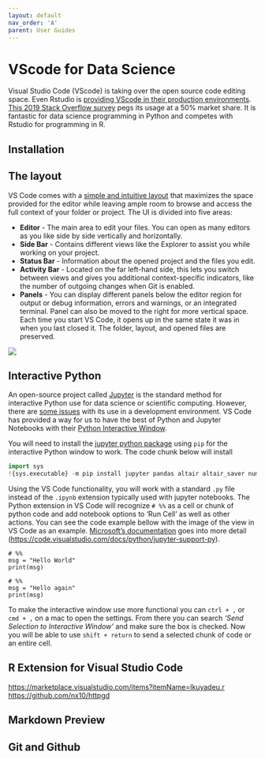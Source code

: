 ```yaml
---
layout: default
nav_order: 'A'
parent: User Guides
---
```


# VScode for Data Science

Visual Studio Code (VScode) is taking over the open source code editing space.  Even Rstudio is [providing VScode in their production environments](https://blog.rstudio.com/2021/06/02/rstudio-workbench-vscode-sessions/).  [This 2019 Stack Overflow survey](https://insights.stackoverflow.com/survey/2019#technology-_-most-popular-development-environments) pegs its usage at a 50% market share. It is fantastic for data science programming in Python and competes with Rstudio for programming in R.


## Installation

## The layout

VS Code comes with a [simple and intuitive layout](https://code.visualstudio.com/docs/getstarted/userinterface) that maximizes the space provided for the editor while leaving ample room to browse and access the full context of your folder or project. The UI is divided into five areas:

- **Editor** - The main area to edit your files. You can open as many editors as you like side by side vertically and horizontally.
- **Side Bar** - Contains different views like the Explorer to assist you while working on your project.
- **Status Bar** - Information about the opened project and the files you edit.
- **Activity Bar** - Located on the far left-hand side, this lets you switch between views and gives you additional context-specific indicators, like the number of outgoing changes when Git is enabled.
- **Panels** - You can display different panels below the editor region for output or debug information, errors and warnings, or an integrated terminal. Panel can also be moved to the right for more vertical space. Each time you start VS Code, it opens up in the same state it was in when you last closed it. The folder, layout, and opened files are preserved.

![](https://byuidatascience.github.io/python4ds/diagrams/vscode-console.png)

## Interactive Python

An open-source project called [Jupyter](http://jupyter-notebook.readthedocs.io/en/latest/) is the standard method for interactive Python use for data science or scientific computing. However, there are [some issues](https://towardsdatascience.com/5-reasons-why-jupyter-notebooks-suck-4dc201e27086) with its use in a development environment. VS Code has provided a way for us to have the best of Python and Jupyter Notebooks with their [Python Interactive Window](https://code.visualstudio.com/docs/python/jupyter-support-py).

You will need to install the [jupyter python package](https://jupyter.readthedocs.io/en/latest/install.html) using `pip` for the interactive Python window to work.  The code chunk below will install 

```python
import sys
!{sys.executable} -m pip install jupyter pandas altair altair_saver numpy plotnine scikit-learn
```

Using the VS Code functionality, you will work with a standard `.py` file instead of the `.ipynb` extension typically used with jupyter notebooks. The Python extension in VS Code will recognize `# %%` as a cell or chunk of python code and add notebook options to ‘Run Cell’ as well as other actions. You can see the code example bellow with the image of the view in VS Code as an example. [Microsoft’s documentation](https://code.visualstudio.com/docs/python/jupyter-support-py) goes into more detail (https://code.visualstudio.com/docs/python/jupyter-support-py).

```
# %%
msg = "Hello World"
print(msg)

# %%
msg = "Hello again"
print(msg)
```

To make the interactive window use more functional you can `ctrl + ,` or `cmd + ,` on a mac to open the settings. From there you can search _‘Send Selection to Interactive Window’_ and make sure the box is checked. Now you will be able to use `shift + return` to send a selected chunk of code or an entire cell.

## R Extension for Visual Studio Code

https://marketplace.visualstudio.com/items?itemName=Ikuyadeu.r
https://github.com/nx10/httpgd

## Markdown Preview 

## Git and Github
